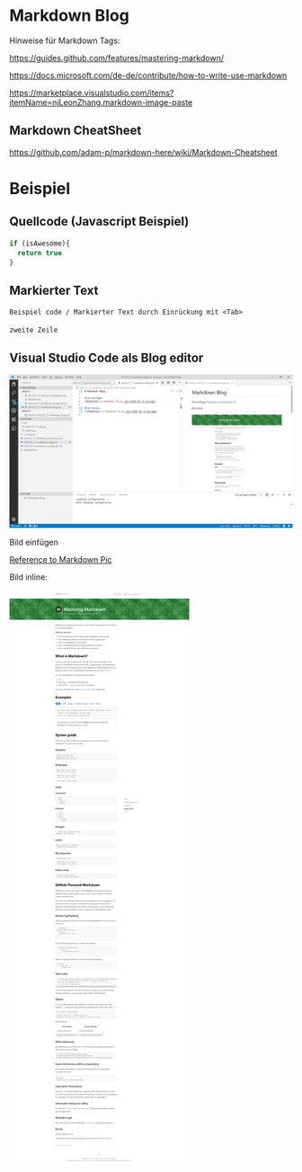﻿# Markdown Blog 
Hinweise für Markdown Tags:

<https://guides.github.com/features/mastering-markdown/>

<https://docs.microsoft.com/de-de/contribute/how-to-write-use-markdown>

<https://marketplace.visualstudio.com/items?itemName=njLeonZhang.markdown-image-paste>

## Markdown CheatSheet

<https://github.com/adam-p/markdown-here/wiki/Markdown-Cheatsheet> 

# Beispiel 

## Quellcode (Javascript Beispiel)

```javascript
if (isAwesome){
  return true
}
```

## Markierter Text 

    Beispiel code / Markierter Text durch Einrückung mit <Tab>

    zweite Zeile 

    
## Visual Studio Code als Blog editor 

![VSCode als Blog](../pic/2019-07-17-VSCode-as-Blog-Editor.png)

Bild einfügen 

[Reference to Markdown Pic](../pic/2019-07-17-md.png)


Bild inline:

![Reference to Markdown Pic](../pic/2019-07-17-md.png)




